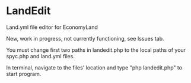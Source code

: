# LandEdit
Land.yml file editor for EconomyLand

New, work in progress, not currently functioning, see Issues tab. 

You must change first two paths in landedit.php to the local paths of your spyc.php and land.yml files. 

In terminal, navigate to the files' location and type "php landedit.php" to start program.
